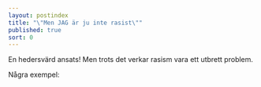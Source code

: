 ```yaml
---
layout: postindex
title: "\"Men JAG är ju inte rasist\""
published: true
sort: 0
---
```





En hedersvärd ansats! Men trots det verkar rasism vara ett utbrett problem. 

Några exempel:
